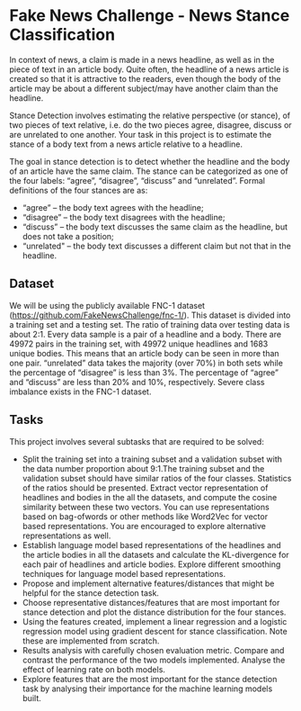 # Fake News Challenge - News Stance Classification

In context of news, a claim is made in a news headline, as well as in the piece of text in an article body. Quite often, the headline of a news article is created so that it is attractive to the readers, even though the body of the article may be about a different subject/may have another claim than the headline.

Stance Detection involves estimating the relative perspective (or stance), of two pieces of text relative, i.e. do the two pieces agree, disagree, discuss or are unrelated to one another. Your task in this project is to estimate the stance of a body text from a news article relative to a headline.

The goal in stance detection is to detect whether the headline and the body of an article have the same claim. The stance can be categorized as one of the four labels: “agree”, “disagree”, “discuss” and “unrelated”. Formal definitions of the four stances are as:

- “agree” – the body text agrees with the headline;
- “disagree” – the body text disagrees with the headline;
- “discuss” – the body text discusses the same claim as the headline, but does not take a
position;
- “unrelated" – the body text discusses a different claim but not that in the headline.

## Dataset
We will be using the publicly available FNC-1 dataset (https://github.com/FakeNewsChallenge/fnc-1/). This dataset is divided into a training set and a testing set. The ratio of training data over testing data is about 2:1. Every data sample is a pair of a headline and a body. There are 49972 pairs in the training set, with 49972 unique headlines and 1683 unique bodies. This means that an article body can be seen in more than one pair. “unrelated” data takes the majority (over 70%) in both sets while the percentage of “disagree” is less than 3%. The percentage of “agree” and “discuss” are less than 20% and 10%, respectively. Severe class imbalance exists in the FNC-1 dataset.

## Tasks
This project involves several subtasks that are required to be solved:
- Split the training set into a training subset and a validation subset with the data number proportion about 9:1.The training subset and the validation subset should have similar ratios of the four classes. Statistics of the ratios should be presented.
Extract vector representation of headlines and bodies in the all the datasets, and compute
the cosine similarity between these two vectors. You can use representations based on bag-ofwords
or other methods like Word2Vec for vector based representations. You are encouraged
to explore alternative representations as well.
- Establish language model based representations of the headlines and the article bodies in all the datasets and calculate the KL-divergence for each pair of headlines and article bodies. Explore different smoothing techniques for language model based representations.
- Propose and implement alternative features/distances that might be helpful for the stance detection task.
- Choose representative distances/features that are most important for stance detection and plot the distance distribution for the four stances.
- Using the features created, implement a linear regression and a logistic regression model using gradient descent for stance classification. Note these are implemented from scratch.
- Results analysis with carefully chosen evaluation metric. Compare and contrast the performance of the two models implemented. Analyse the effect of learning rate on both models.
- Explore features that are the most important for the stance detection task by analysing their importance for the machine learning models built.
